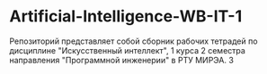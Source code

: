 # Artificial-Intelligence-WB-IT-1

Репозиторий представляет собой сборник рабочих тетрадей по дисциплине "Искусственный интеллект", 1 курса 2 семестра направления "Программной инженерии" в РТУ МИРЭА. 
3


